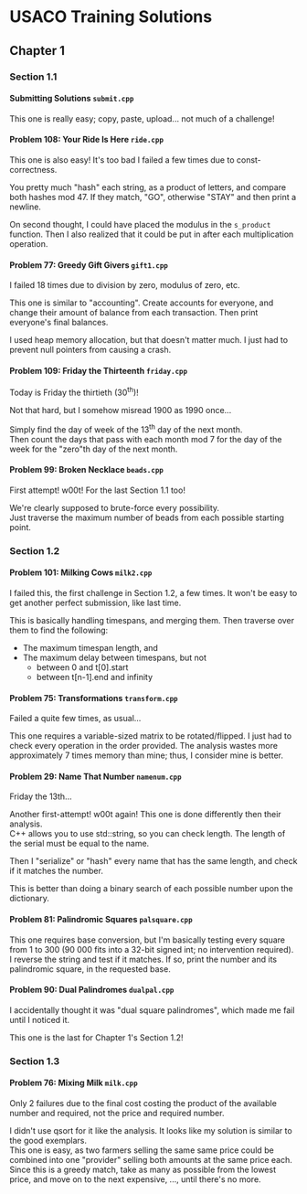 # USACO Training Solutions
## Chapter 1
### Section 1.1
#### Submitting Solutions `submit.cpp`
This one is really easy; copy, paste, upload... not much of a challenge!
#### Problem 108: Your Ride Is Here `ride.cpp`
This one is also easy! It's too bad I failed a few times due to const-correctness.

You pretty much "hash" each string, as a product of letters, and compare both hashes mod 47. If they match, "GO", otherwise "STAY" and then print a newline.

On second thought, I could have placed the modulus in the `s_product` function. Then I also realized that it could be put in after each multiplication operation.
#### Problem 77: Greedy Gift Givers `gift1.cpp`
I failed 18 times due to division by zero, modulus of zero, etc.

This one is similar to "accounting". Create accounts for everyone, and change their amount of balance from each transaction. Then print everyone's final balances.

I used heap memory allocation, but that doesn't matter much. I just had to prevent null pointers from causing a crash.
#### Problem 109: Friday the Thirteenth `friday.cpp`
Today is Friday the thirtieth (30<sup>th</sup>)!

Not that hard, but I somehow misread 1900 as 1990 once...

Simply find the day of week of the 13<sup>th</sup> day of the next month.  
Then count the days that pass with each month mod 7 for the day of the week for the "zero"th day of the next month.
#### Problem 99: Broken Necklace `beads.cpp`
First attempt! w00t! For the last Section 1.1 too!

We're clearly supposed to brute-force every possibility.  
Just traverse the maximum number of beads from each possible starting point.

### Section 1.2
#### Problem 101: Milking Cows `milk2.cpp`
I failed this, the first challenge in Section 1.2, a few times. It won't be easy to get another perfect submission, like last time.

This is basically handling timespans, and merging them. Then traverse over them to find the following:

* The maximum timespan length, and
* The maximum delay between timespans, but not
  * between 0 and t[0].start
  * between t[n-1].end and infinity
#### Problem 75: Transformations `transform.cpp`
Failed a quite few times, as usual...

This one requires a variable-sized matrix to be rotated/flipped. I just had to check every operation in the order provided. The analysis wastes more approximately 7 times memory than mine; thus, I consider mine is better.
#### Problem 29: Name That Number `namenum.cpp`
Friday the 13th...

Another first-attempt! w00t again! This one is done differently then their analysis.  
C++ allows you to use std::string, so you can check length. The length of the serial must be equal to the name.

Then I "serialize" or "hash" every name that has the same length, and check if it matches the number.

This is better than doing a binary search of each possible number upon the dictionary.
#### Problem 81: Palindromic Squares `palsquare.cpp`
This one requires base conversion, but I'm basically testing every square from 1 to 300 (90 000 fits into a 32-bit signed int; no intervention required). I reverse the string and test if it matches. If so, print the number and its palindromic square, in the requested base.
#### Problem 90: Dual Palindromes `dualpal.cpp`
I accidentally thought it was "dual square palindromes", which made me fail until I noticed it.

This one is the last for Chapter 1's Section 1.2!

### Section 1.3
#### Problem 76: Mixing Milk `milk.cpp`
Only 2 failures due to the final cost costing the product of the available number and required, not the price and required number.

I didn't use qsort for it like the analysis. It looks like my solution is similar to the good exemplars.  
This one is easy, as two farmers selling the same same price could be combined into one "provider" selling both amounts at the same price each. Since this is a greedy match, take as many as possible from the lowest price, and move on to the next expensive, ..., until there's no more.
